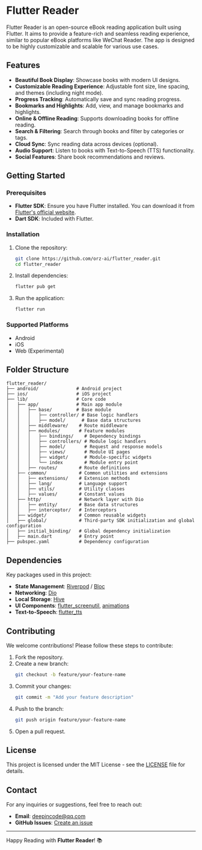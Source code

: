 # Flutter Reader

Flutter Reader is an open-source eBook reading application built using Flutter. It aims to provide a feature-rich and seamless reading experience, similar to popular eBook platforms like WeChat Reader. The app is designed to be highly customizable and scalable for various use cases.

## Features

- **Beautiful Book Display**: Showcase books with modern UI designs.
- **Customizable Reading Experience**: Adjustable font size, line spacing, and themes (including night mode).
- **Progress Tracking**: Automatically save and sync reading progress.
- **Bookmarks and Highlights**: Add, view, and manage bookmarks and highlights.
- **Online & Offline Reading**: Supports downloading books for offline reading.
- **Search & Filtering**: Search through books and filter by categories or tags.
- **Cloud Sync**: Sync reading data across devices (optional).
- **Audio Support**: Listen to books with Text-to-Speech (TTS) functionality.
- **Social Features**: Share book recommendations and reviews.

## Getting Started

### Prerequisites

- **Flutter SDK**: Ensure you have Flutter installed. You can download it from [Flutter's official website](https://flutter.dev/docs/get-started/install).
- **Dart SDK**: Included with Flutter.

### Installation

1. Clone the repository:
   ```bash
   git clone https://github.com/orz-ai/flutter_reader.git
   cd flutter_reader
   ```

2. Install dependencies:
   ```bash
   flutter pub get
   ```

3. Run the application:
   ```bash
   flutter run
   ```

### Supported Platforms

- Android
- iOS
- Web (Experimental)

## Folder Structure

```
flutter_reader/
├── android/              # Android project
├── ios/                  # iOS project
├── lib/                  # Core code
│   ├── app/              # Main app module
│   │   ├── base/         # Base module
│   │   │   ├── controller/ # Base logic handlers
│   │   │   ├── model/      # Base data structures
│   │   ├── middleware/    # Route middleware
│   │   ├── modules/       # Feature modules
│   │   │   ├── bindings/    # Dependency bindings
│   │   │   ├── controllers/ # Module logic handlers
│   │   │   ├── model/       # Request and response models
│   │   │   ├── views/       # Module UI pages
│   │   │   ├── widget/      # Module-specific widgets
│   │   │   └── index        # Module entry point
│   │   ├── routes/        # Route definitions
│   ├── common/            # Common utilities and extensions
│   │   ├── extensions/    # Extension methods
│   │   ├── lang/          # Language support
│   │   ├── utils/         # Utility classes
│   │   ├── values/        # Constant values
│   ├── http/              # Network layer with Dio
│   │   ├── entity/        # Base data structures
│   │   ├── interceptor/   # Interceptors
│   ├── widget/            # Common reusable widgets
│   ├── global/            # Third-party SDK initialization and global configuration
│   ├── initial_binding/   # Global dependency initialization
│   ├── main.dart          # Entry point
├── pubspec.yaml           # Dependency configuration
```

## Dependencies

Key packages used in this project:

- **State Management**: [Riverpod](https://pub.dev/packages/riverpod) / [Bloc](https://pub.dev/packages/flutter_bloc)
- **Networking**: [Dio](https://pub.dev/packages/dio)
- **Local Storage**: [Hive](https://pub.dev/packages/hive)
- **UI Components**: [flutter_screenutil](https://pub.dev/packages/flutter_screenutil), [animations](https://pub.dev/packages/animations)
- **Text-to-Speech**: [flutter_tts](https://pub.dev/packages/flutter_tts)

## Contributing

We welcome contributions! Please follow these steps to contribute:

1. Fork the repository.
2. Create a new branch:
   ```bash
   git checkout -b feature/your-feature-name
   ```
3. Commit your changes:
   ```bash
   git commit -m "Add your feature description"
   ```
4. Push to the branch:
   ```bash
   git push origin feature/your-feature-name
   ```
5. Open a pull request.

## License

This project is licensed under the MIT License - see the [LICENSE](LICENSE) file for details.

## Contact

For any inquiries or suggestions, feel free to reach out:

- **Email**: deepincode@qq.com
- **GitHub Issues**: [Create an issue](https://github.com/orz-ai/flutter_reader/issues)

---

Happy Reading with **Flutter Reader**! 📚

